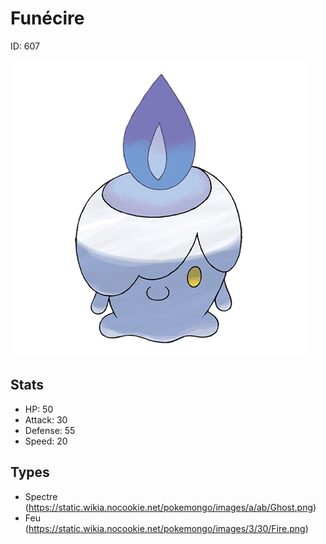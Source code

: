 # Funécire


ID: 607

![](https://raw.githubusercontent.com/PokeAPI/sprites/master/sprites/pokemon/other/official-artwork/607.png "Funécire")

## Stats


 - HP: 50
 - Attack: 30
 - Defense: 55
 - Speed: 20

## Types


 - Spectre (https://static.wikia.nocookie.net/pokemongo/images/a/ab/Ghost.png)
 - Feu (https://static.wikia.nocookie.net/pokemongo/images/3/30/Fire.png)
